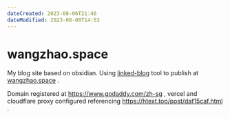 ```yaml
---
dateCreated: 2023-08-06T21:46
dateModified: 2023-08-08T14:53
---
```


# wangzhao.space

My blog site based on obsidian. Using [linked-blog](https://github.com/nero19960329/linked-blog) tool to publish at [wangzhao.space](http://wangzhao.space) .

Domain registered at https://www.godaddy.com/zh-sg , vercel and cloudflare proxy configured referencing https://htext.top/post/daf15caf.html .
